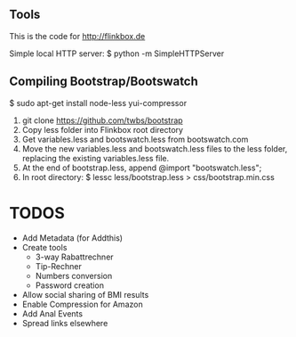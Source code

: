 ## Tools ##
This is the code for http://flinkbox.de

Simple local HTTP server:
$ python -m SimpleHTTPServer

## Compiling Bootstrap/Bootswatch
$ sudo apt-get install node-less yui-compressor

1. git clone https://github.com/twbs/bootstrap
1. Copy less folder into Flinkbox root directory
1. Get variables.less and bootswatch.less from bootswatch.com
1. Move the new variables.less and bootswatch.less files to the less folder, replacing the existing variables.less file.
1. At the end of bootstrap.less, append @import "bootswatch.less";
1. In root directory:
$ lessc less/bootstrap.less > css/bootstrap.min.css


# TODOS ##
* Add Metadata (for Addthis)
* Create tools
    * 3-way Rabattrechner
    * Tip-Rechner
    * Numbers conversion
    * Password creation
* Allow social sharing of BMI results
* Enable Compression for Amazon
* Add Anal Events
* Spread links elsewhere